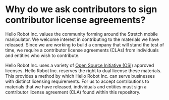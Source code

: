 # Why do we ask contributors to sign contributor license agreements?

Hello Robot Inc. values the community forming around the Stretch mobile manipulator. We welcome interest in contributing to the materials we have released. Since we are working to build a company that will stand the test of time, we require a contributor license agreements (CLAs) from individuals and entities who wish to contribute.

Hello Robot Inc. uses a variety of [Open Source Initiative (OSI)](https://opensource.org/licenses) approved licenses. Hello Robot Inc. reserves the right to dual license these materials. This provides a method by which Hello Robot Inc. can serve businesses with distinct licensing requirements. For us to accept contributions to materials that we have released, individuals and entities must sign a contributor license agreement (CLA) found within this repository. 
